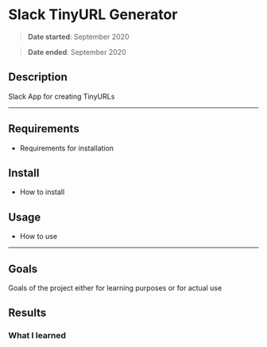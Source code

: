 # Slack TinyURL Generator

> **Date started**: September 2020

> **Date ended**: September 2020

## Description

Slack App for creating TinyURLs

---

## Requirements

- Requirements for installation

## Install

- How to install

## Usage

- How to use

---

## Goals

Goals of the project either for learning purposes or for actual use

## Results

### What I learned
